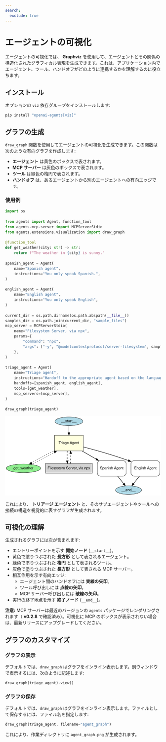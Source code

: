 ```yaml
---
search:
  exclude: true
---
```

# エージェントの可視化

エージェントの可視化では、 **Graphviz** を使用して、エージェントとその関係の構造化されたグラフィカル表現を生成できます。これは、アプリケーション内でエージェント、ツール、ハンドオフがどのように連携するかを理解するのに役立ちます。

## インストール

オプションの `viz` 依存グループをインストールします:

```bash
pip install "openai-agents[viz]"
```

## グラフの生成

`draw_graph` 関数を使用してエージェントの可視化を生成できます。この関数は次のような有向グラフを作成します:

- **エージェント** は黄色のボックスで表されます。
- **MCP サーバー** は灰色のボックスで表されます。
- **ツール** は緑色の楕円で表されます。
- **ハンドオフ** は、あるエージェントから別のエージェントへの有向エッジです。

### 使用例

```python
import os

from agents import Agent, function_tool
from agents.mcp.server import MCPServerStdio
from agents.extensions.visualization import draw_graph

@function_tool
def get_weather(city: str) -> str:
    return f"The weather in {city} is sunny."

spanish_agent = Agent(
    name="Spanish agent",
    instructions="You only speak Spanish.",
)

english_agent = Agent(
    name="English agent",
    instructions="You only speak English",
)

current_dir = os.path.dirname(os.path.abspath(__file__))
samples_dir = os.path.join(current_dir, "sample_files")
mcp_server = MCPServerStdio(
    name="Filesystem Server, via npx",
    params={
        "command": "npx",
        "args": ["-y", "@modelcontextprotocol/server-filesystem", samples_dir],
    },
)

triage_agent = Agent(
    name="Triage agent",
    instructions="Handoff to the appropriate agent based on the language of the request.",
    handoffs=[spanish_agent, english_agent],
    tools=[get_weather],
    mcp_servers=[mcp_server],
)

draw_graph(triage_agent)
```

![エージェントのグラフ](../assets/images/graph.png)

これにより、 **トリアージ エージェント** と、そのサブエージェントやツールへの接続の構造を視覚的に表すグラフが生成されます。


## 可視化の理解

生成されるグラフには次が含まれます:

- エントリーポイントを示す **開始ノード** (`__start__`)。
- 黄色で塗りつぶされた **長方形** として表されるエージェント。
- 緑色で塗りつぶされた **楕円** として表されるツール。
- 灰色で塗りつぶされた **長方形** として表される MCP サーバー。
- 相互作用を示す有向エッジ:
  - エージェント間のハンドオフには **実線の矢印**。
  - ツール呼び出しには **点線の矢印**。
  - MCP サーバー呼び出しには **破線の矢印**。
- 実行の終了地点を示す **終了ノード** (`__end__`)。

**注意:** MCP サーバーは最近のバージョンの
`agents` パッケージでレンダリングされます（ **v0.2.8** で確認済み）。可視化に MCP のボックスが表示されない場合は、最新リリースにアップグレードしてください。

## グラフのカスタマイズ

### グラフの表示
デフォルトでは、`draw_graph` はグラフをインライン表示します。別ウィンドウで表示するには、次のように記述します:

```python
draw_graph(triage_agent).view()
```

### グラフの保存
デフォルトでは、`draw_graph` はグラフをインライン表示します。ファイルとして保存するには、ファイル名を指定します:

```python
draw_graph(triage_agent, filename="agent_graph")
```

これにより、作業ディレクトリに `agent_graph.png` が生成されます。